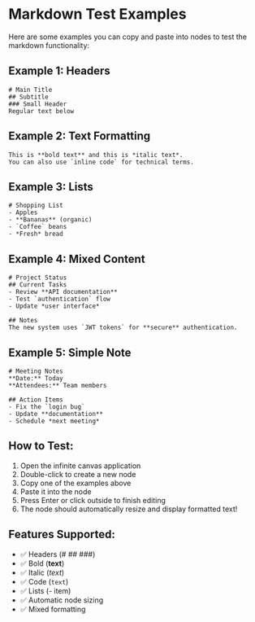 # Markdown Test Examples

Here are some examples you can copy and paste into nodes to test the markdown functionality:

## Example 1: Headers
```
# Main Title
## Subtitle
### Small Header
Regular text below
```

## Example 2: Text Formatting
```
This is **bold text** and this is *italic text*.
You can also use `inline code` for technical terms.
```

## Example 3: Lists
```
# Shopping List
- Apples
- **Bananas** (organic)
- `Coffee` beans
- *Fresh* bread
```

## Example 4: Mixed Content
```
# Project Status
## Current Tasks
- Review **API documentation**
- Test `authentication` flow
- Update *user interface*

## Notes
The new system uses `JWT tokens` for **secure** authentication.
```

## Example 5: Simple Note
```
# Meeting Notes
**Date:** Today
**Attendees:** Team members

## Action Items
- Fix the `login bug`
- Update **documentation**
- Schedule *next meeting*
```

## How to Test:
1. Open the infinite canvas application
2. Double-click to create a new node
3. Copy one of the examples above
4. Paste it into the node
5. Press Enter or click outside to finish editing
6. The node should automatically resize and display formatted text!

## Features Supported:
- ✅ Headers (# ## ###)
- ✅ Bold (**text**)
- ✅ Italic (*text*)
- ✅ Code (`text`)
- ✅ Lists (- item)
- ✅ Automatic node sizing
- ✅ Mixed formatting
